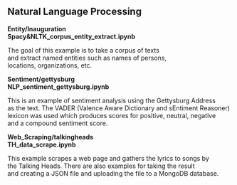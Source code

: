 ## Natural Language Processing  

**Entity/Inauguration**  
**Spacy&NLTK_corpus_entity_extract.ipynb**  

The goal of this example is to take a corpus of texts  
and extract named entities such as names of persons,  
locations, organizations, etc.


**Sentiment/gettysburg**  
**NLP_sentiment_gettysburg.ipynb**  

This is an example of sentiment analysis using the Gettysburg Address  
as the text. The VADER (Valence Aware Dictionary and sEntiment Reasoner)  
lexicon was used which produces scores for positive, neutral, negative  
and a compound sentiment score. 


**Web_Scraping/talkingheads**  
**TH_data_scrape.ipynb**

This example scrapes a web page and gathers the lyrics to songs by  
the Talking Heads. There are also examples for taking the result  
and creating a JSON file and uploading the file to a MongoDB database.
